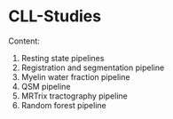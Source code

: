 # CLL-Studies

Content: 
1) Resting state pipelines
2) Registration and segmentation pipeline
3) Myelin water fraction pipeline
4) QSM pipeline
5) MRTrix tractography pipeline
6) Random forest pipeline
